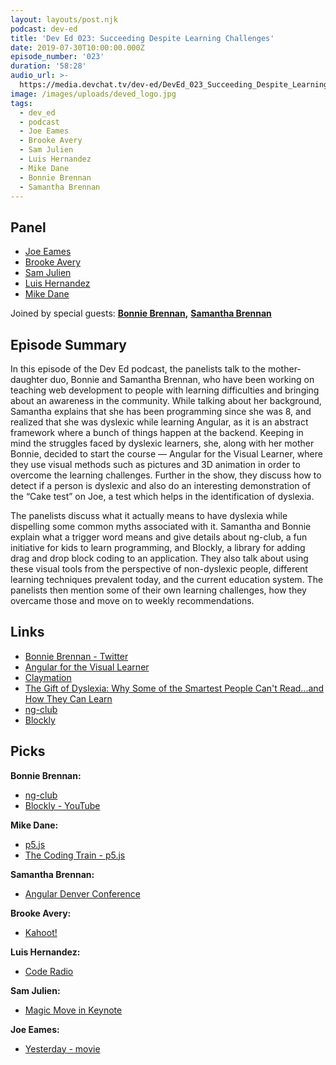 ```yaml
---
layout: layouts/post.njk
podcast: dev-ed
title: 'Dev Ed 023: Succeeding Despite Learning Challenges'
date: 2019-07-30T10:00:00.000Z
episode_number: '023'
duration: '58:28'
audio_url: >-
  https://media.devchat.tv/dev-ed/DevEd_023_Succeeding_Despite_Learning_Challenges.mp3
image: /images/uploads/deved_logo.jpg
tags:
  - dev_ed
  - podcast
  - Joe Eames
  - Brooke Avery
  - Sam Julien
  - Luis Hernandez
  - Mike Dane
  - Bonnie Brennan
  - Samantha Brennan
---
```

## Panel

* [Joe Eames](https://thinkster.io/)
* [Brooke Avery](https://thinkster.io/)
* [Sam Julien](https://twitter.com/samjulien?lang=en)
* [Luis Hernandez](https://lambdaschool.com/company/)
* [Mike Dane
  ](https://www.mikedane.com/)

Joined by special guests: [**Bonnie Brennan**](https://www.linkedin.com/in/bonniecarson/)**,** [**Samantha Brennan**](https://twitter.com/thelittlestdev?lang=en)

## Episode Summary

In this episode of the Dev Ed podcast, the panelists talk to the mother-daughter duo, Bonnie and Samantha Brennan, who have been working on teaching web development to people with learning difficulties and bringing about an awareness in the community. While talking about her background, Samantha explains that she has been programming since she was 8, and realized that she was dyslexic while learning Angular, as it is an abstract framework where a bunch of things happen at the backend. Keeping in mind the struggles faced by dyslexic learners, she, along with her mother Bonnie, decided to start the course — Angular for the Visual Learner, where they use visual methods such as pictures and 3D animation in order to overcome the learning challenges. Further in the show, they discuss how to detect if a person is dyslexic and also do an interesting demonstration of the “Cake test” on Joe, a test which helps in the identification of dyslexia.

The panelists discuss what it actually means to have dyslexia while dispelling some common myths associated with it. Samantha and Bonnie explain what a trigger word means and give details about ng-club, a fun initiative for kids to learn programming, and Blockly, a library for adding drag and drop block coding to an application. They also talk about using these visual tools from the perspective of non-dyslexic people, different learning techniques prevalent today, and the current education system. The panelists then mention some of their own learning challenges, how they overcame those and move on to weekly recommendations.

## Links

* [Bonnie Brennan - Twitter](https://twitter.com/bonnster75?lang=en) 
* [Angular for the Visual Learner](https://dyslexics-untie.teachable.com/p/angular-for-the-visual-learner)
* [Claymation](https://en.wikipedia.org/wiki/Clay_animation)
* [The Gift of Dyslexia: Why Some of the Smartest People Can't Read...and How They Can Learn](https://www.goodreads.com/book/show/824615.The_Gift_of_Dyslexia)
* [ng-club](https://ngclub.info/)
* [Blockly](https://developers.google.com/blockly/)

## **Picks**

**Bonnie Brennan:**

* [ng-club ](https://ngclub.info/)
* [Blockly - YouTube ](https://www.youtube.com/watch?v=fu9tqTeL-qs)

**Mike Dane:**

* [p5.js](https://p5js.org/)
* [The Coding Train - p5.js](https://www.youtube.com/watch?v=yPWkPOfnGsw)

**Samantha Brennan:**

* [Angular Denver Conference](https://angulardenver.com/)

**Brooke Avery:**

* [Kahoot!](https://kahoot.it/)

**Luis Hernandez:**

* [Code Radio](https://coderadio.freecodecamp.org/)

**Sam Julien:**

* [Magic Move in Keynote](https://support.apple.com/kb/ph16959?locale=en_US)

**Joe Eames:**

* [Yesterday - movie
  ](https://www.imdb.com/title/tt8079248/)
